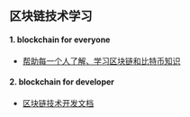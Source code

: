 
## 区块链技术学习
#### 1. blockchain for everyone
  * [帮助每一个人了解、学习区块链和比特币知识](https://bitflying.github.io/blockchain-for-everyone/)
#### 2. blockchain for developer
  * [区块链技术开发文档](https://bitflying.github.io/blockchain-for-developer/)
